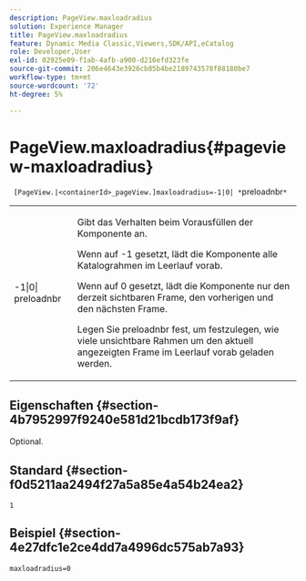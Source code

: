 ```yaml
---
description: PageView.maxloadradius
solution: Experience Manager
title: PageView.maxloadradius
feature: Dynamic Media Classic,Viewers,SDK/API,eCatalog
role: Developer,User
exl-id: 02925e09-f1ab-4afb-a900-d216efd323fe
source-git-commit: 206e4643e3926cb85b4be2189743578f88180be7
workflow-type: tm+mt
source-wordcount: '72'
ht-degree: 5%

---
```


# PageView.maxloadradius{#pageview-maxloadradius}

` [PageView.|<containerId>_pageView.]maxloadradius=-1|0| *`preloadnbr`*`

<table id="table_985ADD6C9BD04C629A84C9C625CCCFEB"> 
 <tbody> 
  <tr> 
   <td colname="col1"> <p><span class="codeph">-1|0|<span class="varname"> preloadnbr</span></span> </p> </td> 
   <td colname="col2"> <p>Gibt das Verhalten beim Vorausfüllen der Komponente an. </p> <p>Wenn auf <span class="codeph"> -1</span> gesetzt, lädt die Komponente alle Katalograhmen im Leerlauf vorab. </p> <p> Wenn auf <span class="codeph"> 0</span> gesetzt, lädt die Komponente nur den derzeit sichtbaren Frame, den vorherigen und den nächsten Frame. </p> <p>Legen Sie <span class="codeph"><span class="varname"> preloadnbr</span></span> fest, um festzulegen, wie viele unsichtbare Rahmen um den aktuell angezeigten Frame im Leerlauf vorab geladen werden. </p> </td> 
  </tr> 
 </tbody> 
</table>

## Eigenschaften {#section-4b7952997f9240e581d21bcdb173f9af}

Optional.

## Standard {#section-f0d5211aa2494f27a5a85e4a54b24ea2}

`1`

## Beispiel {#section-4e27dfc1e2ce4dd7a4996dc575ab7a93}

`maxloadradius=0`
